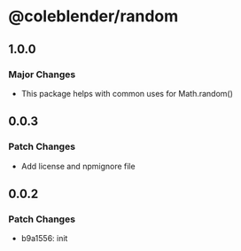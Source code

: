 # @coleblender/random

## 1.0.0

### Major Changes

- This package helps with common uses for Math.random()

## 0.0.3

### Patch Changes

- Add license and npmignore file

## 0.0.2

### Patch Changes

- b9a1556: init
